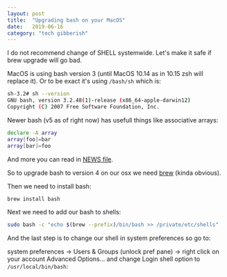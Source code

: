 ```yaml
---
layout: post
title:  "Upgrading bash on your MacOS"
date:   2019-06-16
category: "tech gibberish"
---
```


I do not recommend change of SHELL systemwide. Let's make it safe if brew upgrade will go bad.

MacOS is using bash version 3 (until MacOS 10.14 as in 10.15 zsh will replace it). Or to be exact it's using ```/bash/sh``` which is:

```bash
sh-3.2# sh --version
GNU bash, version 3.2.48(1)-release (x86_64-apple-darwin12)
Copyright (C) 2007 Free Software Foundation, Inc.
```

Newer bash (v5 as of right now) has usefull things like associative arrays:

```bash
declare -A array
array[foo]=bar
array[bar]=foo
```

And more you can read in [NEWS file](http://tiswww.case.edu/php/chet/bash/NEWS).

So to upgrade bash to version 4 on our osx we need [brew](https://brew.sh) (kinda obvious).

Then we need to install bash:

```bash
brew install bash
```

Next we need to add our bash to shells:

```bash
sudo bash -c "echo $(brew --prefix)/bin/bash >> /private/etc/shells"
```

And the last step is to change our shell in system preferences so go to:

system preferences -> Users & Groups (unlock pref pane) -> right click on your account Advanced Options... and change Login shell option to ```/usr/local/bin/bash```:
